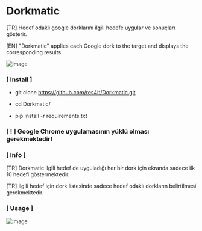 # Dorkmatic

[TR] Hedef odaklı google dorklarını ilgili hedefe uygular ve sonuçları gösterir.

[EN] "Dorkmatic" applies each Google dork to the target and displays the corresponding results.

![image](https://user-images.githubusercontent.com/101464787/219645843-4ac85c4d-fb51-41a5-9ec2-674de5d3db5d.png)


### [ Install ]

- git clone https://github.com/res4lt/Dorkmatic.git

- cd Dorkmatic/

- pip install -r requirements.txt

### [ ! ] Google Chrome uygulamasının yüklü olması gerekmektedir!


### [ Info ]

[TR] Dorkmatic ilgili hedef de uyguladığı her bir dork için ekranda sadece ilk 10 hedefi göstermektedir.

[TR] İlgili hedef için dork listesinde sadece hedef odaklı dorkların belirtilmesi gerekmektedir.


### [ Usage ]  

![image](https://user-images.githubusercontent.com/101464787/219642032-03587b49-3c7c-48a2-98dc-cf6c35628e8f.png)




